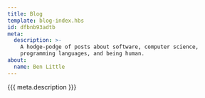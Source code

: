 ```yaml
---
title: Blog
template: blog-index.hbs 
id: dfbnb93adtb
meta:
  description: >-
    A hodge-podge of posts about software, computer science,
    programming languages, and being human.
about:
  name: Ben Little
---
```


{{{ meta.description }}}

